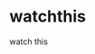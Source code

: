 watchthis
=========

watch this










































































































































